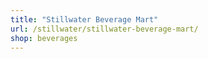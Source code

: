 ```yaml
---
title: "Stillwater Beverage Mart"
url: /stillwater/stillwater-beverage-mart/
shop: beverages
---
```

